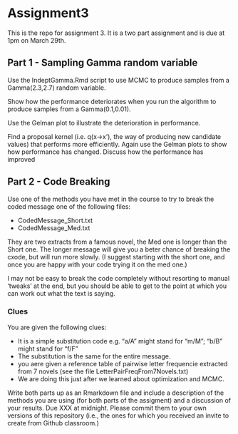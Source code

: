 # Assignment3
This is the repo for assignment 3. It is a two part assignment and is due at 1pm on March 29th.

## Part 1 - Sampling Gamma random variable

Use the IndeptGamma.Rmd script to use MCMC to produce samples from a Gamma(2.3,2.7) random variable.

Show how the performance deteriorates when you run the algorithm to produce samples from a Gamma(0.1,0.01).

Use the Gelman plot to illustrate the deterioration in performance.

Find a proposal kernel (i.e. q(x->x’), the way of producing new candidate values) that performs more efficiently.
Again use the Gelman plots to show how performance has changed. Discuss how the performance has improved



## Part 2 - Code Breaking

Use one of the methods you have met in the course to try to break the coded message one of the following files:

* CodedMessage_Short.txt
* CodedMessage_Med.txt

They are two extracts from a famous novel, the Med one is longer than the Short one. The longer message will give you a beter chance of breaking the cxode, but will run more slowly. (I suggest starting with the short one, and once you are happy with your code trying it on the med one.)

I may not be easy to break the code completely without resorting to manual ‘tweaks’ at the end, but you should be able to get to the point at which you can work out what the text is saying.

### Clues

You are given the following clues:

* It is a simple substitution code
e.g. “a/A” might stand for “m/M”;  “b/B” might stand for “f/F”
* The substitution is the same for the entire message.
* you aere given a reference table of pairwise letter frequencie extracted from 7 novels (see the file LetterPairFreqFrom7Novels.txt)
* We are doing this just after we learned about optimization and MCMC.


Write both parts up as an Rmarkdown file and include a description of the methods you are using (for both parts of the assigment) and a discussion of your results.
Due XXX at midnight. Please commit them to your own versions of this repository (i.e., the ones for which you received an invite to create from Github classroom.)
